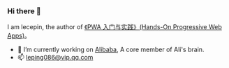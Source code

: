 ### Hi there 👋

I am lecepin, the author of [《PWA 入门与实践》(Hands-On Progressive Web Apps)](https://item.jd.com/12855174.html)。

- 🔭 I’m currently working on [Alibaba](https://github.com/alibaba), A core member of Ali's brain.
- 📫 leping086@vip.qq.com

<!--
**lecepin/lecepin** is a ✨ _special_ ✨ repository because its `README.md` (this file) appears on your GitHub profile.

Here are some ideas to get you started:

- 🔭 I’m currently working on ...
- 🌱 I’m currently learning ...
- 👯 I’m looking to collaborate on ...
- 🤔 I’m looking for help with ...
- 💬 Ask me about ...
- 📫 How to reach me: leping086@vip.qq.com
- 😄 Pronouns: ...
- ⚡ Fun fact: ...


-->
